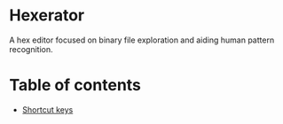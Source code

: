 # Hexerator

A hex editor focused on binary file exploration and aiding human pattern recognition.

# Table of contents

- [Shortcut keys](shortcut-keys)